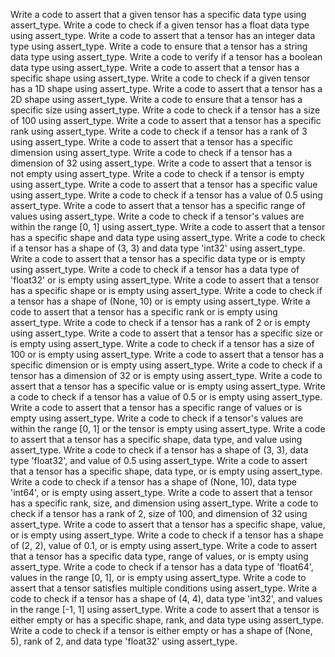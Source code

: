 Write a code to assert that a given tensor has a specific data type using assert_type.
Write a code to check if a given tensor has a float data type using assert_type.
Write a code to assert that a tensor has an integer data type using assert_type.
Write a code to ensure that a tensor has a string data type using assert_type.
Write a code to verify if a tensor has a boolean data type using assert_type.
Write a code to assert that a tensor has a specific shape using assert_type.
Write a code to check if a given tensor has a 1D shape using assert_type.
Write a code to assert that a tensor has a 2D shape using assert_type.
Write a code to ensure that a tensor has a specific size using assert_type.
Write a code to check if a tensor has a size of 100 using assert_type.
Write a code to assert that a tensor has a specific rank using assert_type.
Write a code to check if a tensor has a rank of 3 using assert_type.
Write a code to assert that a tensor has a specific dimension using assert_type.
Write a code to check if a tensor has a dimension of 32 using assert_type.
Write a code to assert that a tensor is not empty using assert_type.
Write a code to check if a tensor is empty using assert_type.
Write a code to assert that a tensor has a specific value using assert_type.
Write a code to check if a tensor has a value of 0.5 using assert_type.
Write a code to assert that a tensor has a specific range of values using assert_type.
Write a code to check if a tensor's values are within the range [0, 1] using assert_type.
Write a code to assert that a tensor has a specific shape and data type using assert_type.
Write a code to check if a tensor has a shape of (3, 3) and data type 'int32' using assert_type.
Write a code to assert that a tensor has a specific data type or is empty using assert_type.
Write a code to check if a tensor has a data type of 'float32' or is empty using assert_type.
Write a code to assert that a tensor has a specific shape or is empty using assert_type.
Write a code to check if a tensor has a shape of (None, 10) or is empty using assert_type.
Write a code to assert that a tensor has a specific rank or is empty using assert_type.
Write a code to check if a tensor has a rank of 2 or is empty using assert_type.
Write a code to assert that a tensor has a specific size or is empty using assert_type.
Write a code to check if a tensor has a size of 100 or is empty using assert_type.
Write a code to assert that a tensor has a specific dimension or is empty using assert_type.
Write a code to check if a tensor has a dimension of 32 or is empty using assert_type.
Write a code to assert that a tensor has a specific value or is empty using assert_type.
Write a code to check if a tensor has a value of 0.5 or is empty using assert_type.
Write a code to assert that a tensor has a specific range of values or is empty using assert_type.
Write a code to check if a tensor's values are within the range [0, 1] or the tensor is empty using assert_type.
Write a code to assert that a tensor has a specific shape, data type, and value using assert_type.
Write a code to check if a tensor has a shape of (3, 3), data type 'float32', and value of 0.5 using assert_type.
Write a code to assert that a tensor has a specific shape, data type, or is empty using assert_type.
Write a code to check if a tensor has a shape of (None, 10), data type 'int64', or is empty using assert_type.
Write a code to assert that a tensor has a specific rank, size, and dimension using assert_type.
Write a code to check if a tensor has a rank of 2, size of 100, and dimension of 32 using assert_type.
Write a code to assert that a tensor has a specific shape, value, or is empty using assert_type.
Write a code to check if a tensor has a shape of (2, 2), value of 0.1, or is empty using assert_type.
Write a code to assert that a tensor has a specific data type, range of values, or is empty using assert_type.
Write a code to check if a tensor has a data type of 'float64', values in the range [0, 1], or is empty using assert_type.
Write a code to assert that a tensor satisfies multiple conditions using assert_type.
Write a code to check if a tensor has a shape of (4, 4), data type 'int32', and values in the range [-1, 1] using assert_type.
Write a code to assert that a tensor is either empty or has a specific shape, rank, and data type using assert_type.
Write a code to check if a tensor is either empty or has a shape of (None, 5), rank of 2, and data type 'float32' using assert_type.